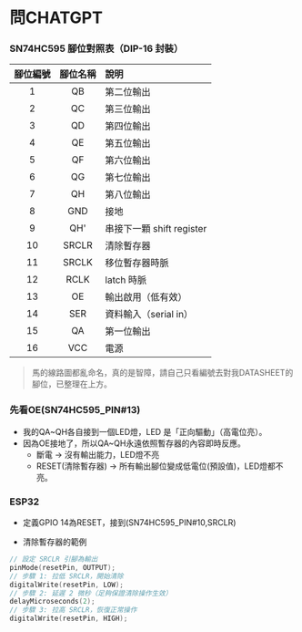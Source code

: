# 問CHATGPT

### SN74HC595 腳位對照表（DIP-16 封裝）

| 腳位編號 | 腳位名稱 | 說明                        |
|:--------:|:--------:|:----------------------------|
| 1        | QB       | 第二位輸出                  |
| 2        | QC       | 第三位輸出                  |
| 3        | QD       | 第四位輸出                  |
| 4        | QE       | 第五位輸出                  |
| 5        | QF       | 第六位輸出                  |
| 6        | QG       | 第七位輸出                  |
| 7        | QH       | 第八位輸出                  |
| 8        | GND      | 接地                        |
| 9        | QH'      | 串接下一顆 shift register    |
| 10       | SRCLR    | 清除暫存器                  |
| 11       | SRCLK    | 移位暫存器時脈              |
| 12       | RCLK     | latch 時脈                  |
| 13       | OE       | 輸出啟用（低有效）          |
| 14       | SER      | 資料輸入（serial in）       |
| 15       | QA       | 第一位輸出                  |
| 16       | VCC      | 電源                        |
> 馬的線路圖都亂命名，真的是智障，請自己只看編號去對我DATASHEET的腳位，已整理在上方。

### 先看OE(SN74HC595_PIN#13)
+ 我的QA~QH各自接到一個LED燈，LED 是「正向驅動」（高電位亮）。
+ 因為OE接地了，所以QA~QH永遠依照暫存器的內容即時反應。
  + 斷電 -> 沒有輸出能力，LED燈不亮
  + RESET(清除暫存器) -> 所有輸出腳位變成低電位(預設值)，LED燈都不亮。


### ESP32
+ 定義GPIO 14為RESET，接到(SN74HC595_PIN#10,SRCLR)

+ 清除暫存器的範例
```cpp
// 設定 SRCLR 引腳為輸出
pinMode(resetPin, OUTPUT);
// 步驟 1: 拉低 SRCLR，開始清除
digitalWrite(resetPin, LOW);   
// 步驟 2: 延遲 2 微秒（足夠保證清除操作生效）
delayMicroseconds(2);         
// 步驟 3: 拉高 SRCLR，恢復正常操作
digitalWrite(resetPin, HIGH); 
```
